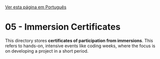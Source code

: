 [Ver esta página em Português](README_pt-br.md)

# 05 - Immersion Certificates

This directory stores **certificates of participation from immersions**. This refers to hands-on, intensive events like coding weeks, where the focus is on developing a project in a short period.
